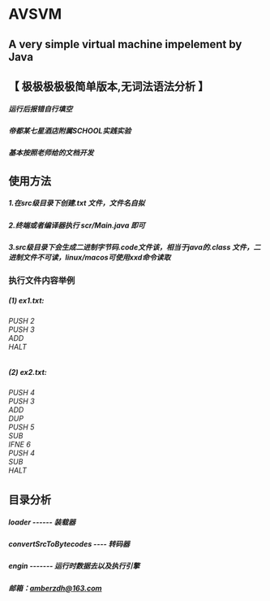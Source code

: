 # AVSVM
## A very simple virtual machine impelement by Java
## 【 极极极极极简单版本,无词法语法分析 】
##### 运行后报错自行填空

##### 帝都某七星酒店附属SCHOOL实践实验

##### 基本按照老师给的文档开发


## 使用方法
##### 1.在src级目录下创建.txt 文件，文件名自拟
##### 2.终端或者编译器执行 scr/Main.java 即可
##### 3.src级目录下会生成二进制字节码.code文件该，相当于java的.class 文件，二进制文件不可读，linux/macos可使用xxd命令读取

### 执行文件内容举例
##### (1) ex1.txt:
###### PUSH 2 <br/> PUSH 3 <br/> ADD <br/> HALT
##### (2) ex2.txt:
###### PUSH 4 <br/> PUSH 3 <br/> ADD <br/> DUP <br/> PUSH 5 <br/> SUB <br/> IFNE 6 <br/> PUSH 4 <br/> SUB <br/> HALT

## 目录分析
##### loader ------ 装载器
##### convertSrcToBytecodes ---- 转码器
##### engin ------- 运行时数据去以及执行引擎

##### 邮箱：amberzdh@163.com
